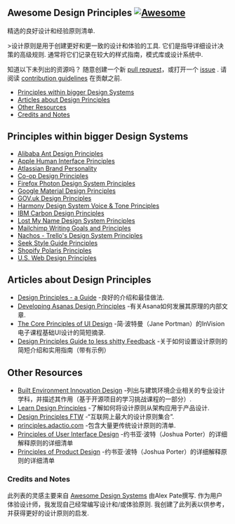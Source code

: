 <div class="github-widget" data-repo="robinstickel/awesome-design-principles"></div>

## Awesome Design Principles [![Awesome](https://cdn.rawgit.com/sindresorhus/awesome/d7305f38d29fed78fa85652e3a63e154dd8e8829/media/badge.svg)](https://github.com/sindresorhus/awesome)

精选的良好设计和经验原则清单.

 &gt;设计原则是用于创建更好和更一致的设计和体验的工具. 它们是指导详细设计决策的高级规则. 通常将它们记录在较大的样式指南，模式库或设计系统中.

知道以下未列出的资源吗？ 随意创建一个新 [pull request](https://github.com/robinstickel/awesome-design-principles/pulls)，或打开一个 [issue](https://github.com/robinstickel/awesome-design-principles/issues/new) . 请阅读 [contribution guidelines](https://github.com/robinstickel/awesome-design-principles/blob/master/CONTRIBUTING.md) 在贡献之前.

- [Principles within bigger Design Systems](https://github.com/robinstickel/awesome-design-principles#principles-within-bigger-design-systems)
- [Articles about Design Principles](https://github.com/robinstickel/awesome-design-principles#articles-about-design-principles)
- [Other Resources](https://github.com/robinstickel/awesome-design-principles#other-resources)
- [Credits and Notes](https://github.com/robinstickel/awesome-design-principles#credits-and-notes)

## Principles within bigger Design Systems

- [Alibaba Ant Design Principles](https://ant.design/docs/spec/proximity)
- [Apple Human Interface Principles](https://developer.apple.com/design/human-interface-guidelines/)
- [Atlassian Brand Personality](https://atlassian.design/guidelines/brand/personality)
- [Co-op Design Principles](https://coop-design-manual.herokuapp.com/principles.html)
- [Firefox Photon Design System Principles](http://design.firefox.com/photon/introduction/principles.html)
- [Google Material Design Principles](https://material.io/guidelines/#introduction-principles)
- [GOV.uk Design Principles](https://www.gov.uk/design-principles)
- [Harmony Design System Voice & Tone Principles](http://harmony.intuit.com/voice-tone/)
- [IBM Carbon Design Principles](https://www.carbondesignsystem.com/guidelines/accessibility/overview)
- [Lost My Name Design System Principles](http://design-system.lostmy.name/design-principles)
- [Mailchimp Writing Goals and Principles](http://styleguide.mailchimp.com/writing-principles/)
- [Nachos - Trello's Design System Principles](https://design.trello.com/principles)
- [Seek Style Guide Principles](https://seek-oss.github.io/seek-style-guide/)
- [Shopify Polaris Principles](https://polaris.shopify.com/principles/principles#app)
- [U.S. Web Design Principles](https://standards.usa.gov/design-principles/)

## Articles about Design Principles

- [Design Principles - a Guide](https://www.cxpartners.co.uk/our-thinking/design-principles/) -良好的介绍和最佳做法.
- [Developing Asanas Design Principles](https://blog.asana.com/2013/10/design-principles/) -有关Asana如何发展其原理的内部文章.
- [The Core Principles of UI Design](https://www.invisionapp.com/blog/core-principles-of-ui-design/) -简·波特曼（Jane Portman）的InVision电子课程基础UI设计的简短摘录.
- [Design Principles Guide to less shitty Feedback](https://medium.com/apegroup-texts/design-principles-a-guide-to-less-shitty-feedback-64e9541816c1) -关于如何设置设计原则的简短介绍和实用指南（带有示例）

## Other Resources

- [Built Environment Innovation Design](https://github.com/BEICOOP/BEICPBLChallenge/blob/master/Phase3/Stakeholders_Roles/Designer.md) -列出与建筑环境企业相关的专业设计学科，并描述其作用（基于开源项目的学习挑战课程的一部分）.
- [Learn Design Principles](http://learndesignprinciples.com/) -了解如何将设计原则从架构应用于产品设计.
- [Design Principles FTW](http://www.designprinciplesftw.com/) -“互联网上最大的设计原则集合”.
- [principles.adactio.com](https://principles.adactio.com/) -包含大量更传统设计原则的清单.
- [Principles of User Interface Design](http://bokardo.com/principles-of-user-interface-design/) -约书亚·波特（Joshua Porter）的详细解释原则的详细清单
- [Principles of Product Design](http://bokardo.com/principles-of-product-design/) -约书亚·波特（Joshua Porter）的详细解释原则的详细清单

### Credits and Notes
此列表的灵感主要来自 [Awesome Design Systems](https://github.com/alexpate/awesome-design-systems) 由Alex Pate撰写. 作为用户体验设计师，我发现自己经常编写设计和/或体验原则. 我创建了此列表以供参考，并获得更好的设计原则的启发.
